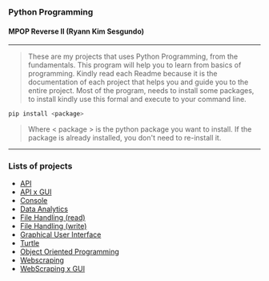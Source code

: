 ### Python Programming
#### MPOP Reverse II (Ryann Kim Sesgundo)
---

> These are my projects that uses Python Programming, from the fundamentals. This program will help you to learn from basics of programming. Kindly read each Readme because it is the documentation of each project that helps you and guide you to the entire project. Most of the program, needs to install some packages, to install kindly use this formal and execute to your command line.

```Bash
pip install <package>
```

> Where < package > is the python package you want to install. If the package is already installed, you don't need to re-install it.
---
### Lists of projects
* [API](api/)
* [API x GUI](API%20x%20GUI/)
* [Console](Console/)
* [Data Analytics](Data%20Analytics/)
* [File Handling (read)](File%20Handling/read/)
* [File Handling (write)](File%20Handling/write/)
* [Graphical User Interface](GUI/)
* [Turtle](GUI/_Turtle/)
* [Object Oriented Programming](ObjectOrientedProgramming/)
* [Webscraping](WebScraping/)
* [WebScraping x GUI](Webscrape%20x%20GUI/)